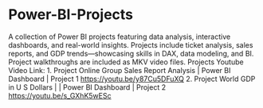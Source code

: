 # Power-BI-Projects
A collection of Power BI projects featuring data analysis, interactive dashboards, and real-world insights. Projects include ticket analysis, sales reports, and GDP trends—showcasing skills in DAX, data modeling, and BI. Project walkthroughs are included as MKV video files.
Projects Youtube Video Link: 
1.
Project Online Group Sales Report Analysis | Power BI Dashboard | Project 1
https://youtu.be/y87Cu5DFuXQ
2. Project World GDP in U S Dollars | | Power BI Dashboard | Project 2 
   https://youtu.be/s_GXhK5wESc
